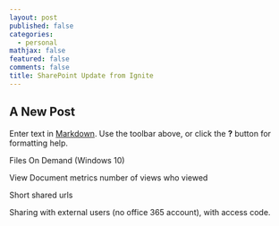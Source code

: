 ```yaml
---
layout: post
published: false
categories:
  - personal
mathjax: false
featured: false
comments: false
title: SharePoint Update from Ignite
---
```

## A New Post

Enter text in [Markdown](http://daringfireball.net/projects/markdown/). Use the toolbar above, or click the **?** button for formatting help.

Files On Demand (Windows 10)

View Document metrics number of views who viewed

Short shared urls

Sharing with external users (no office 365 account), with access code.

